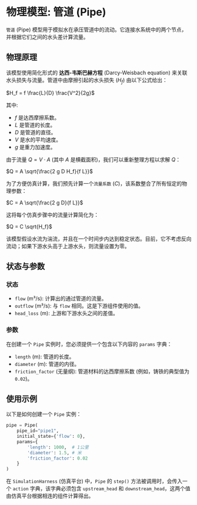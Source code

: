 # 物理模型: 管道 (Pipe)

`管道` (Pipe) 模型用于模拟水在承压管道中的流动。它连接水系统中的两个节点，并根据它们之间的水头差计算流量。

## 物理原理

该模型使用简化形式的 **达西-韦斯巴赫方程** (Darcy-Weisbach equation) 来关联水头损失与流量。管道中由摩擦引起的水头损失 ($H_f$) 由以下公式给出：

$H_f = f \frac{L}{D} \frac{V^2}{2g}$

其中:
- $f$ 是达西摩擦系数。
- $L$ 是管道的长度。
- $D$ 是管道的直径。
- $V$ 是水的平均速度。
- $g$ 是重力加速度。

由于流量 $Q = V \cdot A$ (其中 $A$ 是横截面积)，我们可以重新整理方程以求解 $Q$：

$Q = A \sqrt{\frac{2 g D H_f}{f L}}$

为了方便仿真计算，我们预先计算一个`流量系数` ($C$)，该系数整合了所有恒定的物理参数：

$C = A \sqrt{\frac{2 g D}{f L}}$

这将每个仿真步骤中的流量计算简化为：

$Q = C \sqrt{H_f}$

该模型假设水流为湍流，并且在一个时间步内达到稳定状态。目前，它不考虑反向流动；如果下游水头高于上游水头，则流量设置为零。

## 状态与参数

### 状态

-   `flow` (m³/s): 计算出的通过管道的流量。
-   `outflow` (m³/s): 与 `flow` 相同。这是下游组件使用的值。
-   `head_loss` (m): 上游和下游水头之间的差值。

### 参数

在创建一个 `Pipe` 实例时，您必须提供一个包含以下内容的 `params` 字典：
-   `length` (m): 管道的长度。
-   `diameter` (m): 管道的内径。
-   `friction_factor` (无量纲): 管道材料的达西摩擦系数 (例如，铸铁的典型值为 `0.02`)。

## 使用示例

以下是如何创建一个 `Pipe` 实例：

```python
pipe = Pipe(
    pipe_id="pipe1",
    initial_state={'flow': 0},
    params={
        'length': 1000,  # 1公里
        'diameter': 1.5, # 米
        'friction_factor': 0.02
    }
)
```

在 `SimulationHarness` (仿真平台) 中，`Pipe` 的 `step()` 方法被调用时，会传入一个 `action` 字典，该字典必须包含 `upstream_head` 和 `downstream_head`，这两个值由仿真平台根据相连的组件计算得出。
